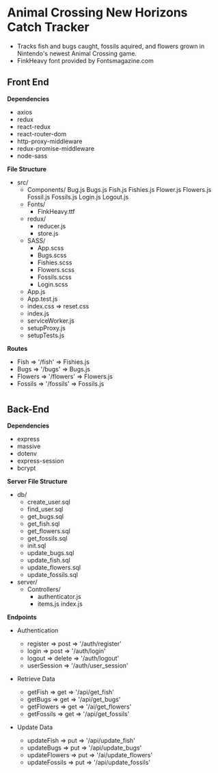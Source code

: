 # Animal Crossing New Horizons Catch Tracker

- Tracks fish and bugs caught, fossils aquired, and flowers grown in Nintendo's newest Animal Crossing game.
- FinkHeavy font provided by Fontsmagazine.com

## Front End

**Dependencies**
- axios
- redux
- react-redux
- react-router-dom
- http-proxy-middleware
- redux-promise-middleware
- node-sass

**File Structure**
- src/
    - Components/
        Bug.js
        Bugs.js
        Fish.js
        Fishies.js
        Flower.js
        Flowers.js
        Fossil.js
        Fossils.js
        Login.js
        Logout.js
    - Fonts/
        - FinkHeavy.ttf
    - redux/
        - reducer.js
        - store.js
    - SASS/
        - App.scss
        - Bugs.scss
        - Fishies.scss
        - Flowers.scss
        - Fossils.scss
        - Login.scss
    - App.js
    - App.test.js
    - index.css => reset.css
    - index.js
    - serviceWorker.js
    - setupProxy.js
    - setupTests.js

**Routes**
- Fish => '/fish' => Fishies.js
- Bugs => '/bugs' => Bugs.js
- Flowers => '/flowers' => Flowers.js
- Fossils => '/fossils' => Fossils.js

#
## Back-End

**Dependencies**
- express
- massive
- dotenv
- express-session
- bcrypt

**Server File Structure**
- db/
    - create_user.sql
    - find_user.sql
    - get_bugs.sql
    - get_fish.sql
    - get_flowers.sql
    - get_fossils.sql
    - init.sql
    - update_bugs.sql
    - update_fish.sql
    - update_flowers.sql
    - update_fossils.sql
- server/
    - Controllers/
        - authenticator.js
        - items.js
    index.js

**Endpoints**
- Authentication
    - register => post => '/auth/register'
    - login => post => '/auth/login'
    - logout => delete => '/auth/logout'
    - userSession => '/auth/user_session'

- Retrieve Data
    - getFish => get => '/api/get_fish'
    - getBugs => get => '/api/get_bugs'
    - getFlowers => get => '/ai/get_flowers'
    - getFossils => get => '/api/get_fossils'

- Update Data
    - updateFish => put => '/api/update_fish'
    - updateBugs => put => '/api/update_bugs'
    - updateFlowers => put => '/ai/update_flowers'
    - updateFossils => put => '/api/update_fossils'
